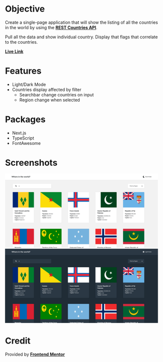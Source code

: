 # Objective

Create a single-page application that will show the listing of all the countries in the world by using the [**REST Countries API**](https://restcountries.com/).

Pull all the data and show individual country. Display that flags that correlate to the countries.

[**Live Link**](https://rest-countries-eta-opal.vercel.app/)

# Features

- Light/Dark Mode
- Countries display affected by filter
  - Searchbar change countries on input
  - Region change when selected

# Packages

- Next.js
- TypeScript
- FontAwesome

# Screenshots

![Light Mode](./screenshots/lightMode.png)
![Dark Mode](./screenshots/darkMode.png)

# Credit

Provided by [**Frontend Mentor**](https://www.frontendmentor.io/challenges/rest-countries-api-with-color-theme-switcher-5cacc469fec04111f7b848ca)
